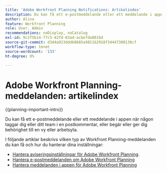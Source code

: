 ```yaml
---
title: 'Adobe Workfront Planning Notifications: Artikelindex'
description: Du kan få ett e-postmeddelande eller ett meddelande i appen när någon taggar dig eller ditt team i en postkommentar, eller begär eller ger dig behörighet till en vy eller arbetsyta. I följande artiklar beskrivs vilken typ av Workfront Planning-meddelanden du kan få och hur du hanterar dina meddelandeinställningar.
author: Alina
feature: Workfront Planning
role: User, Admin
recommendations: noDisplay, noCatalog
exl-id: 9c2f5b14-77c5-42fd-83ad-acbe7da801bd
source-git-commit: d3d4a923dddb8685a981162918f34447300136cf
workflow-type: tm+mt
source-wordcount: '133'
ht-degree: 0%

---
```



# Adobe Workfront Planning-meddelanden: artikelindex

<!--add this to major TOC and Planning article index-->

{{planning-important-intro}}

Du kan få ett e-postmeddelande eller ett meddelande i appen när någon taggar dig eller ditt team i en postkommentar, eller begär eller ger dig behörighet till en vy eller arbetsyta.

I följande artiklar beskrivs vilken typ av Workfront Planning-meddelanden du kan få och hur du hanterar dina inställningar:

* [Hantera aviseringsinställningar för Adobe Workfront Planning](/help/quicksilver/planning/notifications/manage-notification-preferences.md).
* [Hantera e-postmeddelanden om Adobe Workfront Planning](/help/quicksilver/planning/notifications/manage-planning-email-notifications.md)
* [Hantera meddelanden i appen för Adobe Workfront Planning](/help/quicksilver/planning/notifications/manage-planning-in-app-notifications.md)
